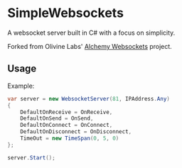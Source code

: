 SimpleWebsockets
================

A websocket server built in C# with a focus on simplicity.

Forked from Olivine Labs' [Alchemy Websockets](https://github.com/Olivine-Labs/Alchemy-Websockets) project.

Usage
-----

Example:

```c#
var server = new WebsocketServer(81, IPAddress.Any)
{
    DefaultOnReceive = OnReceive,
    DefaultOnSend = OnSend,
    DefaultOnConnect = OnConnect,
    DefaultOnDisconnect = OnDisconnect,
    TimeOut = new TimeSpan(0, 5, 0)
};

server.Start();
```
